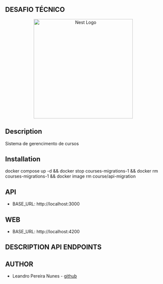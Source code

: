 ## DESAFIO TÉCNICO

<p align="center">
  <a href="http://nestjs.com/" target="blank"><img src="https://nestjs.com/img/logo_text.svg" width="320" alt="Nest Logo" /></a>
</p>

## Description
Sistema de gerencimento de cursos

## Installation
docker compose up -d && docker stop courses-migrations-1  && docker rm courses-migrations-1 && docker image rm course/api-migration

## API
- BASE_URL: http://localhost:3000

## WEB
- BASE_URL: http://localhost:4200

## DESCRIPTION API ENDPOINTS

## AUTHOR
- Leandro Pereira Nunes - [github](https://github.com/leandropn96)
 
